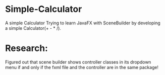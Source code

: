 # Simple-Calculator
A simple Calculator
Trying to learn JavaFX with SceneBuilder by developing a simple Calculator(+ - * /).


# Research:
Figured out that scene builder shows controller classes in its dropdown menu if and only if the fxml file and the controller are in the same package!
